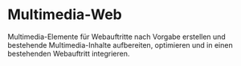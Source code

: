 # Multimedia-Web
Multimedia-Elemente für Webauftritte nach Vorgabe erstellen und bestehende Multimedia-Inhalte aufbereiten, optimieren und in einen bestehenden Webauftritt integrieren.
